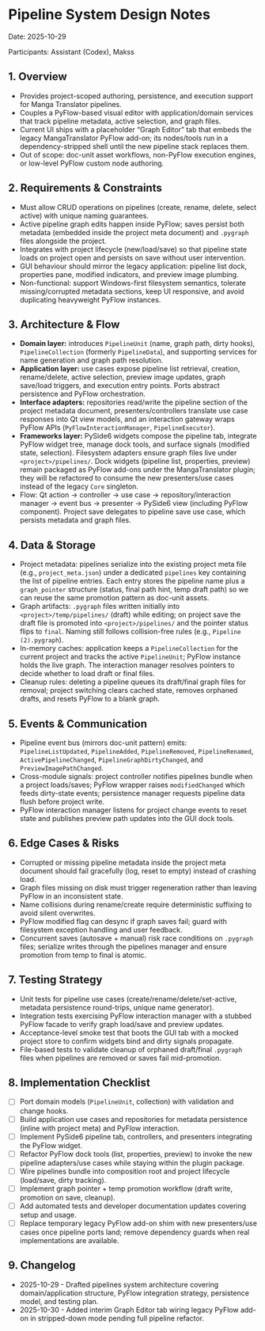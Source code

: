 # Pipeline System Design Notes
Date: 2025-10-29

Participants: Assistant (Codex), Makss

## 1. Overview
- Provides project-scoped authoring, persistence, and execution support for Manga Translator pipelines.
- Couples a PyFlow-based visual editor with application/domain services that track pipeline metadata, active selection, and graph files.
- Current UI ships with a placeholder “Graph Editor” tab that embeds the legacy MangaTranslator PyFlow add-on; its nodes/tools run in a dependency-stripped shell until the new pipeline stack replaces them.
- Out of scope: doc-unit asset workflows, non-PyFlow execution engines, or low-level PyFlow custom node authoring.

## 2. Requirements & Constraints
- Must allow CRUD operations on pipelines (create, rename, delete, select active) with unique naming guarantees.
- Active pipeline graph edits happen inside PyFlow; saves persist both metadata (embedded inside the project meta document) and `.pygraph` files alongside the project.
- Integrates with project lifecycle (new/load/save) so that pipeline state loads on project open and persists on save without user intervention.
- GUI behaviour should mirror the legacy application: pipeline list dock, properties pane, modified indicators, and preview image plumbing.
- Non-functional: support Windows-first filesystem semantics, tolerate missing/corrupted metadata sections, keep UI responsive, and avoid duplicating heavyweight PyFlow instances.

## 3. Architecture & Flow
- **Domain layer:** introduces `PipelineUnit` (name, graph path, dirty hooks), `PipelineCollection` (formerly `PipelineData`), and supporting services for name generation and graph path resolution.
- **Application layer:** use cases expose pipeline list retrieval, creation, rename/delete, active selection, preview image updates, graph save/load triggers, and execution entry points. Ports abstract persistence and PyFlow orchestration.
- **Interface adapters:** repositories read/write the pipeline section of the project metadata document, presenters/controllers translate use case responses into Qt view models, and an interaction gateway wraps PyFlow APIs (`PyFlowInteractionManager`, `PipelineExecutor`).
- **Frameworks layer:** PySide6 widgets compose the pipeline tab, integrate PyFlow widget tree, manage dock tools, and surface signals (modified state, selection). Filesystem adapters ensure graph files live under `<project>/pipelines/`. Dock widgets (pipeline list, properties, preview) remain packaged as PyFlow add-ons under the MangaTranslator plugin; they will be refactored to consume the new presenters/use cases instead of the legacy `Core` singleton.
- Flow: Qt action -> controller -> use case -> repository/interaction manager -> event bus -> presenter -> PySide6 view (including PyFlow component). Project save delegates to pipeline save use case, which persists metadata and graph files.

## 4. Data & Storage
- Project metadata: pipelines serialize into the existing project meta file (e.g., `project_meta.json`) under a dedicated `pipelines` key containing the list of pipeline entries. Each entry stores the pipeline name plus a `graph_pointer` structure (status, final path hint, temp draft path) so we can reuse the same promotion pattern as doc-unit assets.
- Graph artifacts: `.pygraph` files written initially into `<project>/temp/pipelines/` (draft) while editing; on project save the draft file is promoted into `<project>/pipelines/` and the pointer status flips to `final`. Naming still follows collision-free rules (e.g., `Pipeline (2).pygraph`).
- In-memory caches: application keeps a `PipelineCollection` for the current project and tracks the active `PipelineUnit`; PyFlow instance holds the live graph. The interaction manager resolves pointers to decide whether to load draft or final files.
- Cleanup rules: deleting a pipeline queues its draft/final graph files for removal; project switching clears cached state, removes orphaned drafts, and resets PyFlow to a blank graph.

## 5. Events & Communication
- Pipeline event bus (mirrors doc-unit pattern) emits: `PipelineListUpdated`, `PipelineAdded`, `PipelineRemoved`, `PipelineRenamed`, `ActivePipelineChanged`, `PipelineGraphDirtyChanged`, and `PreviewImagePathChanged`.
- Cross-module signals: project controller notifies pipelines bundle when a project loads/saves; PyFlow wrapper raises `modifiedChanged` which feeds dirty-state events; persistence manager requests pipeline data flush before project write.
- PyFlow interaction manager listens for project change events to reset state and publishes preview path updates into the GUI dock tools.

## 6. Edge Cases & Risks
- Corrupted or missing pipeline metadata inside the project meta document should fail gracefully (log, reset to empty) instead of crashing load.
- Graph files missing on disk must trigger regeneration rather than leaving PyFlow in an inconsistent state.
- Name collisions during rename/create require deterministic suffixing to avoid silent overwrites.
- PyFlow modified flag can desync if graph saves fail; guard with filesystem exception handling and user feedback.
- Concurrent saves (autosave + manual) risk race conditions on `.pygraph` files; serialize writes through the pipelines manager and ensure promotion from temp to final is atomic.

## 7. Testing Strategy
- Unit tests for pipeline use cases (create/rename/delete/set-active, metadata persistence round-trips, unique name generator).
- Integration tests exercising PyFlow interaction manager with a stubbed PyFlow facade to verify graph load/save and preview updates.
- Acceptance-level smoke test that boots the GUI tab with a mocked project store to confirm widgets bind and dirty signals propagate.
- File-based tests to validate cleanup of orphaned draft/final `.pygraph` files when pipelines are removed or saves fail mid-promotion.

## 8. Implementation Checklist
- [ ] Port domain models (`PipelineUnit`, collection) with validation and change hooks.
- [ ] Build application use cases and repositories for metadata persistence (inline with project meta) and PyFlow interaction.
- [ ] Implement PySide6 pipeline tab, controllers, and presenters integrating the PyFlow widget.
- [ ] Refactor PyFlow dock tools (list, properties, preview) to invoke the new pipeline adapters/use cases while staying within the plugin package.
- [ ] Wire pipelines bundle into composition root and project lifecycle (load/save, dirty tracking).
- [ ] Implement graph pointer + temp promotion workflow (draft write, promotion on save, cleanup).
- [ ] Add automated tests and developer documentation updates covering setup and usage.
- [ ] Replace temporary legacy PyFlow add-on shim with new presenters/use cases once pipeline ports land; remove dependency guards when real implementations are available.

## 9. Changelog
- 2025-10-29 - Drafted pipelines system architecture covering domain/application structure, PyFlow integration strategy, persistence model, and testing plan.
- 2025-10-30 - Added interim Graph Editor tab wiring legacy PyFlow add-on in stripped-down mode pending full pipeline refactor.
